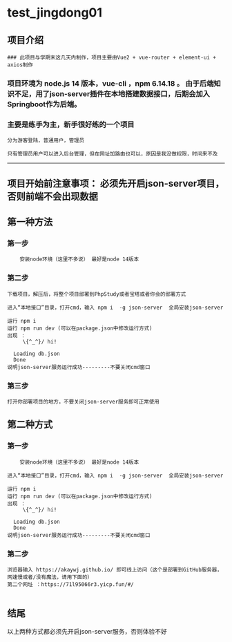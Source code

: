 # test_jingdong01

## 项目介绍

	### 此项目与学期末这几天内制作，项目主要由Vue2 + vue-router + element-ui + axios制作

### 项目环境为 node.js 14 版本，vue-cli  ，npm 6.14.18 。  由于后端知识不足，用了json-server插件在本地搭建数据接口，后期会加入Springboot作为后端。

### 主要是练手为主，新手很好练的一个项目 

```
分为游客登陆，普通用户，管理员

只有管理员用户可以进入后台管理，但在网址加路由也可以，原因是我没做权限，时间来不及
```



***

## 项目开始前注意事项： 必须先开启json-server项目，否则前端不会出现数据



## 第一种方法



### 第一步

		安装node环境（这里不多说） 最好是node 14版本

### 第二步

```
下载项目，解压后，将整个项目部署到PhpStudy或者宝塔或者你会的部署方式
```

```
进入“本地接口”目录，打开cmd，输入 npm i  -g json-server  全局安装json-server
```

```
运行 npm i 
运行 npm run dev (可以在package.json中修改运行方式)
出现 ：
	 \{^_^}/ hi!

  Loading db.json
  Done
说明json-server服务运行成功---------不要关闭cmd窗口
```

### 第三步

```
打开你部署项目的地方，不要关闭json-server服务即可正常使用
```

## 第二种方式

### 第一步

```
	安装node环境（这里不多说） 最好是node 14版本
```

```
进入“本地接口”目录，打开cmd，输入 npm i  -g json-server  全局安装json-server

运行 npm i 
运行 npm run dev (可以在package.json中修改运行方式)
出现 ：
	 \{^_^}/ hi!

  Loading db.json
  Done
说明json-server服务运行成功---------不要关闭cmd窗口
```

### 第二步

```
浏览器输入 https://akaywj.github.io/ 即可线上访问（这个是部署到GitHub服务器，网速慢或者/没有魔法，请用下面的）
第二个网址 ：https://71l95066r3.yicp.fun/#/


```

## 结尾

以上两种方式都必须先开启json-server服务，否则体验不好



